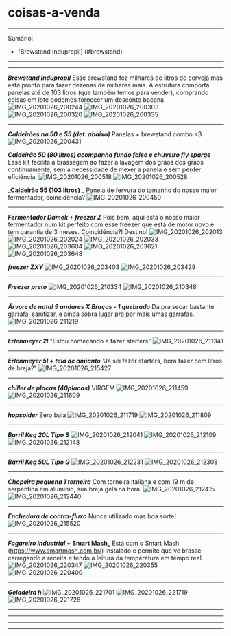 # coisas-a-venda
* * *
Sumário:
- [Brewstand Indupropil] (#brewstand)

* * *
* * *
**_Brewstand Indupropil_**
Esse brewstand fez milhares de litros de cerveja mas está pronto para fazer dezenas de milhares mais. A estrutura comporta panelas até de 103 litros (que também temos para vender), comprando coisas em lote podemos fornecer um desconto bacana. 
![IMG_20201026_200244](https://user-images.githubusercontent.com/17773224/98174202-420ccd00-1ed3-11eb-86b1-a4731de24c38.jpg)
![IMG_20201026_200303](https://user-images.githubusercontent.com/17773224/98174244-59e45100-1ed3-11eb-92d0-bf5a16134a40.jpg)
![IMG_20201026_200320](https://user-images.githubusercontent.com/17773224/98174274-64064f80-1ed3-11eb-8bcb-2c68143cdc74.jpg)
![IMG_20201026_200335](https://user-images.githubusercontent.com/17773224/98174335-7bddd380-1ed3-11eb-8ff9-cd4d58aef8aa.jpg)
* * *
**_Caldeirões nø 50 e 55 (det. abaixo)_**
Panelas + brewstand combo <3
![IMG_20201026_200431](https://user-images.githubusercontent.com/17773224/98174346-8304e180-1ed3-11eb-9681-9512fe153d8e.jpg)

**_Caldeirão 50 (80 litros) acompanha fundo falso e chuveiro fly sparge_**
Esse kit facilita a brassagem ao fazer a lavagem dos grãos dos grãos continuamente, sem a necessidade de mexer a panela e sem perder eficiência.
![IMG_20201026_200518](https://user-images.githubusercontent.com/17773224/98174455-afb8f900-1ed3-11eb-8ae3-dcd9304b8560.jpg)
![IMG_20201026_200528](https://user-images.githubusercontent.com/17773224/98174471-b6477080-1ed3-11eb-88ac-a9828ded8eea.jpg)

**_Caldeirão 55 (103 litros)  _**
Panela de fervura do tamanho do nosso maior fermentador, coincidência?
![IMG_20201026_200450](https://user-images.githubusercontent.com/17773224/98174433-a7f95480-1ed3-11eb-8adc-b84d2c867712.jpg)
* * *
**_Fermentador Damek + freezer Z_**
Pois bem, aqui está o nosso maior fermentador num kit perfeito com esse freezer que está de motor novo e tem garantia de 3 meses. Coincidência?! Destino!
![IMG_20201026_202013](https://user-images.githubusercontent.com/17773224/98174491-bc3d5180-1ed3-11eb-8302-92cd38b75fd0.jpg)
![IMG_20201026_202024](https://user-images.githubusercontent.com/17773224/98174515-c3fcf600-1ed3-11eb-90e9-744735d97afa.jpg)
![IMG_20201026_202033](https://user-images.githubusercontent.com/17773224/98174550-d0814e80-1ed3-11eb-8ae3-bcf3cacfdd5c.jpg)
![IMG_20201026_203604](https://user-images.githubusercontent.com/17773224/98174566-d6772f80-1ed3-11eb-95fe-bc949cd936a6.jpg)
![IMG_20201026_203621](https://user-images.githubusercontent.com/17773224/98174571-d9722000-1ed3-11eb-8aea-17689b16935b.jpg)
![IMG_20201026_203648](https://user-images.githubusercontent.com/17773224/98174590-df680100-1ed3-11eb-9d0d-a1d0a064bfe3.jpg)

**_freezer ZXY_**
![IMG_20201026_203403](https://user-images.githubusercontent.com/17773224/98174554-d24b1200-1ed3-11eb-8259-918373e532aa.jpg)
![IMG_20201026_203429](https://user-images.githubusercontent.com/17773224/98174558-d414d580-1ed3-11eb-9ba0-908377ee8e7a.jpg)


* * *
**_Freezer preto_**
![IMG_20201026_210334](https://user-images.githubusercontent.com/17773224/98174598-e131c480-1ed3-11eb-9108-65a556b2c990.jpg)
![IMG_20201026_210348](https://user-images.githubusercontent.com/17773224/98174605-e3941e80-1ed3-11eb-8031-39f4e21d4f10.jpg)

* * *
**_Árvore de natal 9 andares X Braços  - 1 quebrado_**
Dá pra secar bastante garrafa, sanitizar, e ainda sobra lugar pra por mais umas garrafas.
![IMG_20201026_211219](https://user-images.githubusercontent.com/17773224/98174610-e5f67880-1ed3-11eb-9d02-ad47c378f345.jpg)

* * *
**_Erlenmeyer 2l_**
"Estou começando a fazer starters"
![IMG_20201026_211341](https://user-images.githubusercontent.com/17773224/98174616-e7c03c00-1ed3-11eb-9ed3-0fd8588cf8c7.jpg)

* * *
**_Erlenmeyer 5l + tela de amianto_**
"Já sei fazer starters, bora fazer cem litros de breja?"
![IMG_20201026_215427](https://user-images.githubusercontent.com/17773224/98174700-0cb4af00-1ed4-11eb-9258-f2ad261d8dfa.jpg)

* * *
**_chiller de placas (40placas)_**
VIRGEM
![IMG_20201026_211459](https://user-images.githubusercontent.com/17773224/98174622-ea229600-1ed3-11eb-9f8b-283ad47ccc29.jpg)
![IMG_20201026_211609](https://user-images.githubusercontent.com/17773224/98174624-ec84f000-1ed3-11eb-85a4-f38457a0de7a.jpg)

* * *
**_hopspider_**
Zero bala
![IMG_20201026_211719](https://user-images.githubusercontent.com/17773224/98174629-eee74a00-1ed3-11eb-9dc3-dfb174ad5921.jpg)
![IMG_20201026_211809](https://user-images.githubusercontent.com/17773224/98174637-f27ad100-1ed3-11eb-9dec-5eef8b1808b0.jpg)

* * *
**_Barril Keg 20L Tipo S_**
![IMG_20201026_212041](https://user-images.githubusercontent.com/17773224/98174645-f6a6ee80-1ed3-11eb-9a79-e0f3dd317f12.jpg)
![IMG_20201026_212109](https://user-images.githubusercontent.com/17773224/98174653-fad30c00-1ed3-11eb-86eb-64f42b8281a8.jpg)
![IMG_20201026_212148](https://user-images.githubusercontent.com/17773224/98174673-0292b080-1ed4-11eb-8487-4e33ab64fc9a.jpg)

* * *
**_Barril Keg 50L Tipo G_**
![IMG_20201026_212231](https://user-images.githubusercontent.com/17773224/98174679-04f50a80-1ed4-11eb-93e5-903c10075a11.jpg)
![IMG_20201026_212308](https://user-images.githubusercontent.com/17773224/98174682-06bece00-1ed4-11eb-8ca9-d5b8fcfc7a13.jpg)

* * *
**_Chopeira pequena 1 torneira_**
Com torneira italiana e com 19 m de serpentina em alumínio, sua breja gela na hora.
![IMG_20201026_212415](https://user-images.githubusercontent.com/17773224/98174686-08889180-1ed4-11eb-8460-607a28acd6dc.jpg)
![IMG_20201026_212440](https://user-images.githubusercontent.com/17773224/98174695-0a525500-1ed4-11eb-91cb-020a6e668d71.jpg)

* * *
**_Enchedora de contra-fluxo_**
Nunca utilizado mas boa sorte!
![IMG_20201026_215520](https://user-images.githubusercontent.com/17773224/98174706-0e7e7280-1ed4-11eb-8ebb-8fa4e2274f4d.jpg)

* * *
**_Fogareiro industrial_ + Smart Mash_**
Está com o Smart Mash (https://www.smartmash.com.br/) instalado e permite que vc brasse carregando a receita e tendo a leitura da temperatura em tempo real.
![IMG_20201026_220347](https://user-images.githubusercontent.com/17773224/98174715-10e0cc80-1ed4-11eb-993c-3ecc0f837821.jpg)
![IMG_20201026_220355](https://user-images.githubusercontent.com/17773224/98174722-13432680-1ed4-11eb-99d9-0e3f35d6c4db.jpg)
![IMG_20201026_220400](https://user-images.githubusercontent.com/17773224/98174730-150cea00-1ed4-11eb-9e91-fdfa5d75c371.jpg)

* * *
**_Geladeira h_**
![IMG_20201026_221701](https://user-images.githubusercontent.com/17773224/98174737-176f4400-1ed4-11eb-8e8f-d0661b872092.jpg)
![IMG_20201026_221719](https://user-images.githubusercontent.com/17773224/98174739-19d19e00-1ed4-11eb-93b3-650c7195eeaa.jpg)
![IMG_20201026_221728](https://user-images.githubusercontent.com/17773224/98174745-1b9b6180-1ed4-11eb-888b-23be38e01219.jpg)
* * *
* * *
* * *
* * *
